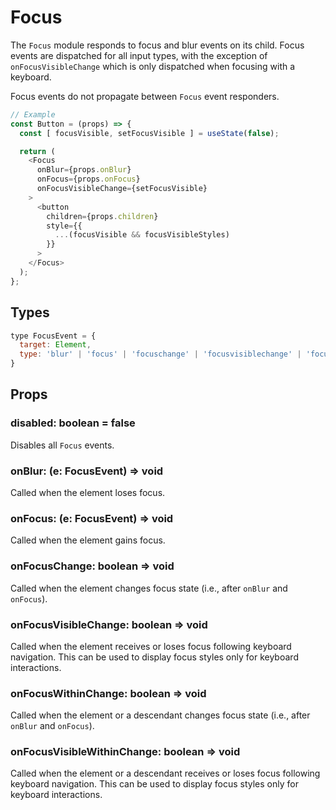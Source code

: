 # Focus

The `Focus` module responds to focus and blur events on its child. Focus events
are dispatched for all input types, with the exception of `onFocusVisibleChange`
which is only dispatched when focusing with a keyboard.

Focus events do not propagate between `Focus` event responders.

```js
// Example
const Button = (props) => {
  const [ focusVisible, setFocusVisible ] = useState(false);

  return (
    <Focus
      onBlur={props.onBlur}
      onFocus={props.onFocus}
      onFocusVisibleChange={setFocusVisible}
    >
      <button
        children={props.children}
        style={{
          ...(focusVisible && focusVisibleStyles)
        }}
      >
    </Focus>
  );
};
```

## Types

```js
type FocusEvent = {
  target: Element,
  type: 'blur' | 'focus' | 'focuschange' | 'focusvisiblechange' | 'focuswithinchange' | 'focusvisiblewithinchange'
}
```

## Props

### disabled: boolean = false

Disables all `Focus` events.

### onBlur: (e: FocusEvent) => void

Called when the element loses focus.

### onFocus: (e: FocusEvent) => void

Called when the element gains focus.

### onFocusChange: boolean => void

Called when the element changes focus state (i.e., after `onBlur` and
`onFocus`).

### onFocusVisibleChange: boolean => void

Called when the element receives or loses focus following keyboard navigation.
This can be used to display focus styles only for keyboard interactions.

### onFocusWithinChange: boolean => void

Called when the element or a descendant changes focus state (i.e., after `onBlur` and
`onFocus`).

### onFocusVisibleWithinChange: boolean => void

Called when the element or a descendant receives or loses focus following keyboard navigation.
This can be used to display focus styles only for keyboard interactions.
